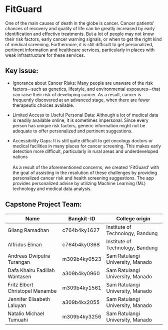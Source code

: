 # FitGuard 
One of the main causes of death in the globe is cancer. Cancer patients' chances of recovery and quality of life can be greatly increased by early identification and effective treatments. But a lot of people may not know their risk factors, early cancer warning signals, or when to get the right kind of medical screening. Furthermore, it is still difficult to get personalized, pertinent information and healthcare services, particularly in places with weak infrastructure for these services.

## Key issue:
- Ignorance about Cancer Risks: Many people are unaware of the risk factorsᅳsuch as genetics, lifestyle, and environmental exposuresᅳthat can raise their risk of developing cancer. As a result, cancer is frequently discovered at an advanced stage, when there are fewer therapeutic choices available.
  
- Limited Access to Useful Personal Data: Although a lot of medical data is readily available online, it is sometimes impersonal. Since every person has unique risk factors, generic information might not be adequate to offer personalized and pertinent suggestions.
  
- Accessibility Gaps: It is still quite difficult to get oncology doctors or medical facilities in many places for cancer screening. This makes early detection more difficult, particularly in rural areas and underdeveloped nations <br>
<br> As a result of the aforementioned concerns, we created 'FitGuard' with the goal of assisting in the resolution of these challenges by providing personalized cancer risk and health screening suggestions. The app provides personalized advise by utilizing Machine Learning (ML) technology and medical data analysis.

## Capstone Project Team: 
| Name | Bangkit-ID | College origin |
| ------ | ------ | ------ | 
| Gilang Ramadhan  | c764b4ky1627  | Institute of Technology, Bandung |
| Alfridus Elman  | c764b4ky0368  | Institute of Technology, Bandung |
| Andreas Dwiputra Turangan | m309b4ky0523  | Sam Ratulangi University, Manado |
| Dafa Khairu Fadillah Wantasen | a309b4ky0960 | Sam Ratulangi University, Manado |
| Fritz Elbert Christopel Manambe | m309b4ky1561 | Sam Ratulangi University, Manado |
| Jennifer Elisabeth Laluyan  | a309b4kx2055 | Sam Ratulangi University, Manado |
| Natalio Michael Tumuahi  | m309b4ky3256 | Sam Ratulangi University, Manado |
